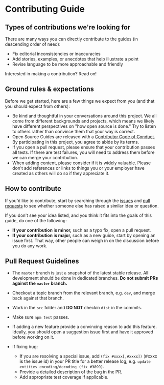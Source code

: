 # Contributing Guide

## Types of contributions we're looking for
There are many ways you can directly contribute to the guides (in descending order of need):

* Fix editorial inconsistencies or inaccuracies
* Add stories, examples, or anecdotes that help illustrate a point
* Revise language to be more approachable and friendly

Interested in making a contribution? Read on!

## Ground rules & expectations

Before we get started, here are a few things we expect from you (and that you should expect from others):

* Be kind and thoughtful in your conversations around this project. We all come from different backgrounds and projects, which means we likely have different perspectives on "how open source is done." Try to listen to others rather than convince them that your way is correct.
* Open Source Guides are released with a [Contributor Code of Conduct](./CODE_OF_CONDUCT.md). By participating in this project, you agree to abide by its terms.
* If you open a pull request, please ensure that your contribution passes all tests. If there are test failures, you will need to address them before we can merge your contribution.
* When adding content, please consider if it is widely valuable. Please don't add references or links to things you or your employer have created as others will do so if they appreciate it.

## How to contribute

If you'd like to contribute, start by searching through the [issues](https://github.com/4cadia-foundation/4cadia-governance-webapp/issues) and [pull requests](https://github.com/4cadia-foundation/4cadia-governance-webapp/pulls) to see whether someone else has raised a similar idea or question.

If you don't see your idea listed, and you think it fits into the goals of this guide, do one of the following:
* **If your contribution is minor,** such as a typo fix, open a pull request.
* **If your contribution is major,** such as a new guide, start by opening an issue first. That way, other people can weigh in on the discussion before you do any work.

## Pull Request Guidelines

-   The  `master`  branch is just a snapshot of the latest stable release. All development should be done in dedicated branches.  **Do not submit PRs against the  `master`  branch.**
    
-   Checkout a topic branch from the relevant branch, e.g.  `dev`, and merge back against that branch.
    
-   Work in the  `src`  folder and  **DO NOT**  checkin  `dist`  in the commits.
    
-   Make sure  `npm test`  passes.
    
-   If adding a new feature provide a convincing reason to add this feature. Ideally, you should open a suggestion issue first and have it approved before working on it.

-   If fixing bug:
    -   If you are resolving a special issue, add  `(fix #xxxx[,#xxxx])`  (#xxxx is the issue id) in your PR title for a better release log, e.g.  `update entities encoding/decoding (fix #3899)`.
    -   Provide a detailed description of the bug in the PR.
    -   Add appropriate test coverage if applicable.